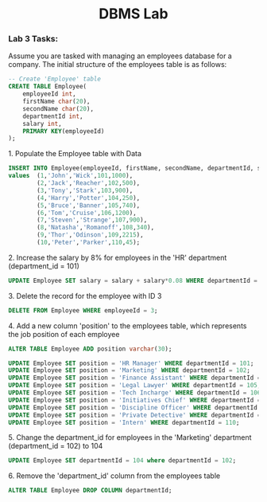 <h1 align="center">DBMS Lab</h1>
<h3>Lab 3 Tasks:</h3>
<p>Assume you are tasked with managing an employees database for a company. The initial structure of the employees table is as follows:</p>

```sql
-- Create 'Employee' table
CREATE TABLE Employee(
	employeeId int,
	firstName char(20),
	secondName char(20),
	departmentId int,
	salary int,
	PRIMARY KEY(employeeId)
);
```


<p>1. Populate the Employee table with Data</p>

```sql
INSERT INTO Employee(employeeId, firstName, secondName, departmentId, salary)
values	(1,'John','Wick',101,1000),
		(2,'Jack','Reacher',102,500),
		(3,'Tony','Stark',103,900),
		(4,'Harry','Potter',104,250),
		(5,'Bruce','Banner',105,740),
		(6,'Tom','Cruise',106,1200),
		(7,'Steven','Strange',107,900),
		(8,'Natasha','Romanoff',108,340),
		(9,'Thor','Odinson',109,2215),
		(10,'Peter','Parker',110,45);
```

<p>2. Increase the salary by 8% for employees in the 'HR' department (department_id = 101)</p>

```sql
UPDATE Employee SET salary = salary + salary*0.08 WHERE departmentId = 101;
```

<p>3. Delete the record for the employee with ID 3</p>

```sql
DELETE FROM Employee WHERE employeeId = 3;
```

<p>4. Add a new column 'position' to the employees table, which represents the job position of 
each employee</p>

```sql
ALTER TABLE Employee ADD position varchar(30);

UPDATE Employee SET position = 'HR Manager' WHERE departmentId = 101;
UPDATE Employee SET position = 'Marketing' WHERE departmentId = 102;
UPDATE Employee SET position = 'Finance Assistant' WHERE departmentId = 104;
UPDATE Employee SET position = 'Legal Lawyer' WHERE departmentId = 105;
UPDATE Employee SET position = 'Tech Incharge' WHERE departmentId = 106;
UPDATE Employee SET position = 'Initiatives Chief' WHERE departmentId = 107;
UPDATE Employee SET position = 'Discipline Officer' WHERE departmentId = 108;
UPDATE Employee SET position = 'Private Detective' WHERE departmentId = 109;
UPDATE Employee SET position = 'Intern' WHERE departmentId = 110;
```

<p>5. Change the department_id for employees in the 'Marketing' department (department_id = 
102) to 104</p>

```sql
UPDATE Employee SET departmentId = 104 where departmentId = 102;
```

<p>6. Remove the 'department_id' column from the employees table</p>

```sql
ALTER TABLE Employee DROP COLUMN departmentId;
```